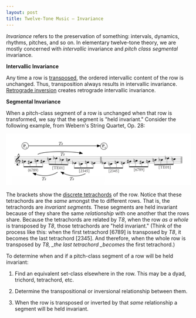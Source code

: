 ```yaml
---
layout: post
title: Twelve-Tone Music — Invariance
---
```


_Invariance_ refers to the preservation of something: intervals, dynamics, rhythms, pitches, and so on. In elementary twelve-tone theory, we are mostly concerned with _intervallic_ invariance and _pitch class segmental_ invariance.

**Intervallic Invariance**

Any time a row is [transposed](twelveToneIntervallicStructure.html), the ordered intervallic content of the row is unchanged. Thus, transposition always results in intervallic invariance. [Retrograde inversion](twelveToneIntervallicStructure.html) creates retrograde intervallic invariance.

**Segmental Invariance**

When a pitch-class segment of a row is unchanged when that row is transformed, we say that the segment is "held invariant." Consider the following example, from Webern's String Quartet, Op. 28:

![](Graphics/postTonal/invariance.png)

The brackets show the [discrete tetrachords](twelveToneMusicDerivation.html) of the row. Notice that these tetrachords are the _same_ amongst the to different rows. That is, the tetrachords are _invariant segments._ These segments are held invariant because of they share the same _relationship_ with one another that the rows share. Because the tetrachords are related by _T8_, when the row _as a whole_ is transposed by _T8_, those tetrachords are "held invariant." (Think of the process like this: when the first tetrachord [6789] is transposed by _T8_, it becomes the last tetrachord [2345]. And therefore, when the whole row is transposed by _T8, \_the last tetrachord \_becomes_ the first tetrachord.)

To determine when and if a pitch-class segment of a row will be held invariant:

1. Find an equivalent set-class elsewhere in the row. This may be a dyad, trichord, tetrachord, etc.

2. Determine the transpositional or inversional relationship between them.

3. When the row is transposed or inverted by that _same_ relationship a segment will be held invariant.
